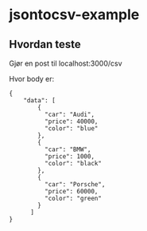 # jsontocsv-example

## Hvordan teste

Gjør en post til localhost:3000/csv

Hvor body er:

```
{
	"data": [
	    {
	      "car": "Audi",
	      "price": 40000,
	      "color": "blue"
	    },
	    {
	      "car": "BMW",
	      "price": 1000,
	      "color": "black"
	    },
	    {
	      "car": "Porsche",
	      "price": 60000,
	      "color": "green"
	    }
	  ]
}
```
